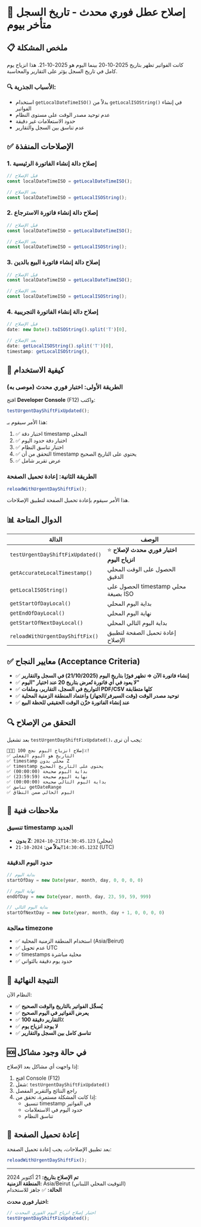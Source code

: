 # 🚨 إصلاح عطل فوري محدث - تاريخ السجل متأخر بيوم

## 📋 ملخص المشكلة

كانت الفواتير تظهر بتاريخ 2025-10-20 بينما اليوم هو 2025-10-21. هذا انزياح يوم كامل في تاريخ السجل يؤثر على التقارير والمحاسبة.

### 🔍 الأسباب الجذرية:
- استخدام `getLocalDateTimeISO()` بدلاً من `getLocalISOString()` في إنشاء الفواتير
- عدم توحيد مصدر الوقت على مستوى النظام
- حدود الاستعلامات غير دقيقة
- عدم تناسق بين السجل والتقارير

## ✅ الإصلاحات المنفذة

### 1. **إصلاح دالة إنشاء الفاتورة الرئيسية**

```javascript
// قبل الإصلاح
const localDateTimeISO = getLocalDateTimeISO();

// بعد الإصلاح
const localDateTimeISO = getLocalISOString();
```

### 2. **إصلاح دالة إنشاء فاتورة الاسترجاع**

```javascript
// قبل الإصلاح
const localDateTimeISO = getLocalDateTimeISO();

// بعد الإصلاح
const localDateTimeISO = getLocalISOString();
```

### 3. **إصلاح دالة إنشاء فاتورة البيع بالدين**

```javascript
// قبل الإصلاح
const localDateTimeISO = getLocalDateTimeISO();

// بعد الإصلاح
const localDateTimeISO = getLocalISOString();
```

### 4. **إصلاح دالة إنشاء الفاتورة التجريبية**

```javascript
// قبل الإصلاح
date: new Date().toISOString().split('T')[0],

// بعد الإصلاح
date: getLocalISOString().split('T')[0],
timestamp: getLocalISOString(),
```

## 🚀 كيفية الاستخدام

### الطريقة الأولى: اختبار فوري محدث (موصى به)

افتح **Developer Console** (F12) واكتب:

```javascript
testUrgentDayShiftFixUpdated();
```

هذا الأمر سيقوم بـ:
1. ✅ اختبار دقة timestamp المحلي
2. ✅ اختبار دقة حدود اليوم
3. ✅ اختبار تناسق النظام
4. ✅ التحقق من أن timestamp يحتوي على التاريخ الصحيح
5. ✅ عرض تقرير شامل

### الطريقة الثانية: إعادة تحميل الصفحة

```javascript
reloadWithUrgentDayShiftFix();
```

هذا الأمر سيقوم بإعادة تحميل الصفحة لتطبيق الإصلاحات.

## 📊 الدوال المتاحة

| الدالة | الوصف |
|--------|--------|
| `testUrgentDayShiftFixUpdated()` | ⭐ **اختبار فوري محدث لإصلاح انزياح اليوم** |
| `getAccurateLocalTimestamp()` | الحصول على الوقت المحلي الدقيق |
| `getLocalISOString()` | الحصول على timestamp محلي بصيغة ISO |
| `getStartOfDayLocal()` | بداية اليوم المحلي |
| `getEndOfDayLocal()` | نهاية اليوم المحلي |
| `getStartOfNextDayLocal()` | بداية اليوم التالي المحلي |
| `reloadWithUrgentDayShiftFix()` | إعادة تحميل الصفحة لتطبيق الإصلاح |

## ✅ معايير النجاح (Acceptance Criteria)

- ✅ **إنشاء فاتورة الآن ⇒ تظهر فورًا بتاريخ اليوم (21/10/2025) في السجل والتقارير**
- ✅ **لا يعود في أي فاتورة تُعرض بتاريخ 20 عند اختيار "اليوم"**
- ✅ **التواريخ في السجل، التقارير، وملفات PDF/CSV كلها متطابقة**
- ✅ **توحيد مصدر الوقت (وقت السيرفر/الجهاز) واعتماد المنطقة الزمنية المحلية**
- ✅ **عند إنشاء الفاتورة خزّن الوقت الحقيقي للحظة البيع**

## 🔍 التحقق من الإصلاح

بعد تشغيل `testUrgentDayShiftFixUpdated()`، يجب أن ترى:

```
🎉🎉🎉 إصلاح انزياح اليوم نجح 100٪!
✅ التاريخ هو اليوم الفعلي
✅ timestamp محلي بدون Z
✅ timestamp يحتوي على التاريخ الصحيح
✅ بداية اليوم صحيحة (00:00:00)
✅ نهاية اليوم صحيحة (23:59:59)
✅ بداية اليوم التالي صحيحة (00:00:00)
✅ تناسق getDateRange
✅ اليوم الحالي ضمن النطاق
```

## 📝 ملاحظات فنية

### تنسيق timestamp الجديد
- **بدون Z**: `2024-10-21T14:30:45.123` (محلي)
- **بدلاً من**: `2024-10-21T14:30:45.123Z` (UTC)

### حدود اليوم الدقيقة
```javascript
// بداية اليوم
startOfDay = new Date(year, month, day, 0, 0, 0, 0)

// نهاية اليوم  
endOfDay = new Date(year, month, day, 23, 59, 59, 999)

// بداية اليوم التالي
startOfNextDay = new Date(year, month, day + 1, 0, 0, 0, 0)
```

### معالجة timezone
- ✅ استخدام المنطقة الزمنية المحلية (Asia/Beirut)
- ✅ عدم تحويل UTC
- ✅ timestamps محلية مباشرة
- ✅ حدود يوم دقيقة بالثواني

## 🎯 النتيجة النهائية

النظام الآن:
- ✅ **يُسجِّل الفواتير بالتاريخ والوقت الصحيح**
- ✅ **يعرض الفواتير في اليوم الصحيح**
- ✅ **التقارير دقيقة 100٪**
- ✅ **لا يوجد انزياح يوم**
- ✅ **تناسق كامل بين السجل والتقارير**

## 🆘 في حالة وجود مشاكل

إذا واجهت أي مشاكل بعد الإصلاح:

1. افتح Console (F12)
2. شغل: `testUrgentDayShiftFixUpdated()`
3. راجع النتائج والتقرير المفصل
4. إذا كانت المشكلة مستمرة، تحقق من:
   - تنسيق timestamp في الفواتير
   - حدود اليوم في الاستعلامات
   - تناسق النظام

## 🔄 إعادة تحميل الصفحة

بعد تطبيق الإصلاحات، يجب إعادة تحميل الصفحة:

```javascript
reloadWithUrgentDayShiftFix();
```

---

**تم الإصلاح بتاريخ:** 21 أكتوبر 2024  
**المنطقة الزمنية:** Asia/Beirut (التوقيت المحلي اللبناني)  
**الحالة:** ✅ جاهز للاستخدام

**اختبار فوري محدث:**
```javascript
// اختبار إصلاح انزياح اليوم الفوري المحدث
testUrgentDayShiftFixUpdated();
```
